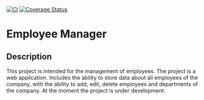 [![CI](https://github.com/willyfox07/pythonProject/actions/workflows/main.yml/badge.svg)](https://github.com/willyfox07/pythonProject/actions/workflows/main.yml)
[![Coverage Status](https://coveralls.io/repos/github/willyfox07/pythonProject/badge.svg?branch=GitHub-actions)](https://coveralls.io/github/willyfox07/pythonProject?branch=GitHub-actions)

# Employee Manager

## Description

This project is intended for the management of  employees.
The project is a web application.
Includes the ability to store data about all employees of the company, with the ability to add, edit, delete employees and departments of the company.
At the moment the project is under development.


